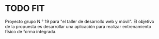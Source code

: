 # TODO FIT

Proyecto grupo N.° 19 para "el taller de desarrollo web y móvil". El objetivo de la propuesta es desarrollar una aplicación para realizar entrenamiento físico de forma integrada.
